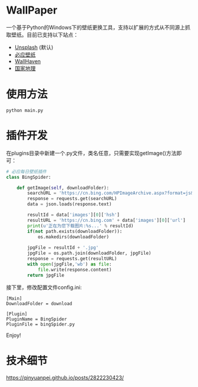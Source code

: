 # WallPaper
一个基于Python的Windows下的壁纸更换工具，支持以扩展的方式从不同源上抓取壁纸。目前已支持以下站点：
* [Unsplash](https://unsplash.com) (默认)
* [必应壁纸](https://cn.bing.com/)
* [WallHaven](https://wallhaven.cc)
* [国家地理](https://www.nationalgeographic.com/photography/photo-of-the-day/2019/10/plane-fuel-pilot-aerial/)

# 使用方法
```
python main.py
```

# 插件开发
在plugins目录中新建一个.py文件，类名任意，只需要实现getImage()方法即可：

```Python
# 必应每日壁纸插件
class BingSpider:

    def getImage(self, downloadFolder):
        searchURL = 'https://cn.bing.com/HPImageArchive.aspx?format=js&idx=0&n=1&mkt=zh-CN'
        response = requests.get(searchURL)
        data = json.loads(response.text)

        resultId = data['images'][0]['hsh']
        resultURL = 'https://cn.bing.com' + data['images'][0]['url']
        print(u'正在为您下载图片:%s...' % resultId)
        if(not path.exists(downloadFolder)):
            os.makedirs(downloadFolder)
        
        jpgFile = resultId + '.jpg'
        jpgFile = os.path.join(downloadFolder, jpgFile)
        response = requests.get(resultURL)
        with open(jpgFile,'wb') as file:
            file.write(response.content)
        return jpgFile
```

接下里，修改配置文件config.ini:

```
[Main]
DownloadFolder = download

[Plugin]
PluginName = BingSpider
PluginFile = bingSpider.py
```

Enjoy! 

# 技术细节
https://qinyuanpei.github.io/posts/2822230423/

